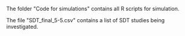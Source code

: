 The folder "Code for simulations" contains all R scripts for simulation.

The file "SDT_final_5-5.csv" contains a list of SDT studies being investigated.
